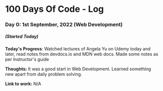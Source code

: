 # 100 Days Of Code - Log

### Day 0: 1st September, 2022 (Web Development)
##### (Started Today)

**Today's Progress**: Watched lectures of Angela Yu on Udemy today and later, read notes from devdocs.io and MDN web docs. Made some notes as per Instructor's guide

**Thoughts:** It was a good start in Web Development. Learned something new apart from daily problem solving.

**Link to work:** N/A
